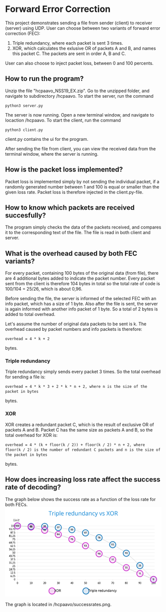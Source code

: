 # Forward Error Correction

This project demonstrates sending a file from sender (client) to receiver (server) using UDP. User can choose between two variants of forward error correction (FEC):
1. Triple redundancy, where each packet is sent 3 times.
2. XOR, which calculates the exlusive OR of packets A and B, and names this packet C. The packets are sent in order A, B and C.

User can also choose to inject packet loss, between 0 and 100 percents.

## How to run the program?

Unzip the file "hcpaavo_NSS19_EX.zip".
Go to the unzipped folder, and navigate to subdirectory /hcpaavo.
To start the server, run the command 
```
python3 server.py
```
The server is now running. Open a new terminal window, and navigate to locaction /hcpaavo.
To start the client, run the command
```
python3 client.py
```

client.py contains the ui for the program.

After sending the file from client, you can view the received data from the terminal window, where the server is running.


## How is the packet loss implemented?

Packet loss is implemented simply by not sending the individual packet, if a randomly generated number between 1 and 100 is equal or smaller than the given loss rate. Packet loss is therefore injected in the client.py-file.

## How to know which packets are received succesfully?

The program simply checks the data of the packets received, and compares it to the corresponding text of the file. The file is read in both client and server.

## What is the overhead caused by both FEC variants?

For every packet, containing 100 bytes of the original data (from file), there are 4 additional bytes added to indicate the packet number. Every packet sent from the client is therefore 104 bytes in total so the total rate of code is 100/104 = 25/26, which is about 0,96.

Before sending the file, the server is informed of the selected FEC with an info packet, which has a size of 1 byte. Also after the file is sent, the server is again informed with another info packet of 1 byte. So a total of 2 bytes is added to total overhead.

Let's assume the number of original data packets to be sent is k. The overhead caused by packet numbers and info packets is therefore:
```
overhead = 4 * k + 2
```
bytes.

### Triple redundancy

Triple redundancy simply sends every packet 3 times. So the total overhead for sending a file is:
```
overhead = 4 * k * 3 + 2 * k * n + 2, where n is the size of the packet in bytes
```
bytes.

### XOR

XOR creates a redundant packet C, which is the result of exclusive OR of packets A and B. Packet C has the same size as packets A and B, so the total overhead for XOR is:
```
overhead = 4 * (k + floor(k / 2)) + floor(k / 2) * n + 2, where floor(k / 2) is the number of redundant C packets and n is the size of the packet in bytes
```
bytes.

## How does	increasing loss rate affect the	success	rate of	decoding?

The graph below shows the success rate as a function of the loss rate for both FECs.
<img src="https://raw.githubusercontent.com/Pate1337/SimpleFEC/master/successrates.png" width="750">

The graph is located in /hcpaavo/successrates.png.

